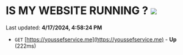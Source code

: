 # IS MY WEBSITE RUNNING ? [![](https://img.shields.io/static/v1?label=Sponsor&message=%E2%9D%A4&logo=GitHub&color=%23fe8e86)](https://github.com/sponsors/<username>)

Last updated: **4/17/2024, 4:58:24 PM**

- `GET` [https://youssefservice.me](https://youssefservice.me) - **Up** (222ms)
